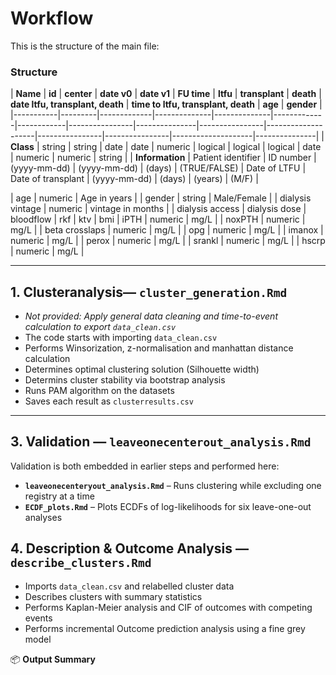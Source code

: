 # Workflow

This is the structure of the main file:

### Structure
| **Name** | **id** | **center** | **date v0** | **date v1** | **FU time** | **ltfu** | **transplant** | **death** | **date ltfu, transplant, death** | **time to ltfu, transplant, death** | **age** | **gender** |
|-----------|---------|-------------|--------------|--------------|-------------|------------|----------------|---------------|----------------|--------------------|----------------|----------------|--------------------|---------------|
| **Class** | string | string | date | date | numeric | logical | logical | logical | date | numeric | numeric | string |
| **Information** | Patient identifier | ID number | (yyyy-mm-dd) | (yyyy-mm-dd) | (days) | (TRUE/FALSE) | Date of LTFU | Date of transplant | (yyyy-mm-dd) | (days) | (years) | (M/F) |




| age | numeric | Age in years |
| gender | string | Male/Female |
| dialysis vintage  | numeric | vintage in months |
| dialysis access
| dialysis dose 
| bloodflow
| rkf
| ktv
| bmi
| iPTH | numeric | mg/L |
| noxPTH | numeric | mg/L |
| beta crosslaps | numeric | mg/L |
| opg | numeric | mg/L |
| imanox | numeric | mg/L |
| perox | numeric | mg/L |
| srankl | numeric | mg/L |
| hscrp | numeric | mg/L |
                     
---

## 1. Clusteranalysis— `cluster_generation.Rmd`
- *Not provided: Apply general data cleaning and time-to-event calculation to export `data_clean.csv`*
- The code starts with importing `data_clean.csv`
- Performs Winsorization, z-normalisation and manhattan distance calculation
- Determines optimal clustering solution (Silhouette width)
- Determins cluster stability via bootstrap analysis
- Runs PAM algorithm on the datasets  
- Saves each result as `clusterresults.csv`

---
## 3. Validation — `leaveonecenterout_analysis.Rmd`
Validation is both embedded in earlier steps and performed here:
- **`leaveonecenteryout_analysis.Rmd`** – Runs clustering while excluding one registry at a time  
- **`ECDF_plots.Rmd`** – Plots ECDFs of log-likelihoods for six leave-one-out analyses


## 4. Description & Outcome Analysis — `describe_clusters.Rmd`
- Imports `data_clean.csv` and relabelled cluster data  
- Describes clusters with summary statistics  
- Performs Kaplan-Meier analysis and CIF of outcomes with competing events
- Performs incremental Outcome prediction analysis using a fine grey model


📦 **Output Summary**
